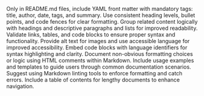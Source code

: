 Only in README.md files, include YAML front matter with mandatory tags: title, author, date, tags, and summary.
Use consistent heading levels, bullet points, and code fences for clear formatting.
Group related content logically with headings and descriptive paragraphs and lists for improved readability.
Validate links, tables, and code blocks to ensure proper syntax and functionality.
Provide alt text for images and use accessible language for improved accessibility.
Embed code blocks with language identifiers for syntax highlighting and clarity.
Document non-obvious formatting choices or logic using HTML comments within Markdown.
Include usage examples and templates to guide users through common documentation scenarios.
Suggest using Markdown linting tools to enforce formatting and catch errors.
Include a table of contents for lengthy documents to enhance navigation.

